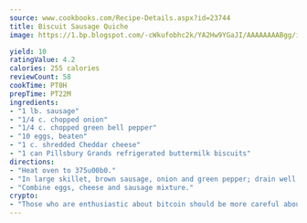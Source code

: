 ```yaml
---
source: www.cookbooks.com/Recipe-Details.aspx?id=23744
title: Biscuit Sausage Quiche
image: https://1.bp.blogspot.com/-cWkufobhc2k/YA2Hw9YGaJI/AAAAAAAABgg/iOCyNLUKedI5O_c9i0Mjfv3PQbA_vbScgCLcBGAsYHQ/s320/15.png

yield: 10
ratingValue: 4.2
calories: 255 calories
reviewCount: 58
cookTime: PT0H
prepTime: PT22M
ingredients:
- "1 lb. sausage"
- "1/4 c. chopped onion"
- "1/4 c. chopped green bell pepper"
- "10 eggs, beaten"
- "1 c. shredded Cheddar cheese"
- "1 can Pillsbury Grands refrigerated buttermilk biscuits"
directions:
- "Heat oven to 375u00b0."
- "In large skillet, brown sausage, onion and green pepper; drain well."
- "Combine eggs, cheese and sausage mixture."
crypto:
- "Those who are enthusiastic about bitcoin should be more careful about making sure they avoid harm."
---
```

